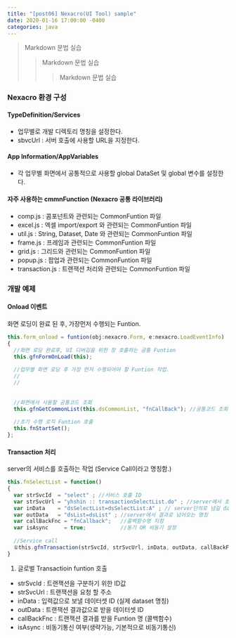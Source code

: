 ```yaml
---
title: "[post06] Nexacro(UI Tool) sample"
date: 2020-01-16 17:00:00 -0400
categories: java
---
```


> Markdown 문법 실습 
>> Markdown 문법 실습 
>>> Markdown 문법 실습 

### Nexacro 환경 구성 

#### TypeDefinition/Services
- 업무별로 개발 디렉토리 명칭을 설정한다.
- sbvcUrl : 서버 호출에 사용할 URL을 지정한다.

#### App Information/AppVariables
- 각 업무별 화면에서 공통적으로 사용할 global DataSet 및 global 변수를 설정한다. 

#### 자주 사용하는 cmmnFunction (Nexacro 공통 라이브러리)
- comp.js : 콤포넌트와 관련되는 CommonFuntion 파일 
- excel.js : 엑셀 import/export 와 관련되는 CommonFuntion 파일 
- util.js : String, Dataset, Date 와 관련되는 CommonFuntion 파일 
- frame.js : 프레임과 관련되는 CommonFuntion 파일 
- grid.js : 그리드와 관련되는 CommonFuntion 파일 
- popup.js : 팝업과 관련되는 CommonFuntion 파일 
- transaction.js : 트랜잭션 처리와 관련되는 CommonFuntion 파일 

### 개발 예제

#### Onload 이벤트 
화면 로딩이 완료 된 후, 가장먼저 수행되는 Funtion.

```javascript
this.form_onload = funtion(obj:nexacro.Form, e:nexacro.LoadEventInfo)
{
  //화면 로딩 완료후, UI 디버깅을 위한 창 호출하는 공통 Funtion
  this.gfnFormOnLoad(this);
  
  //업무별 화면 로딩 후 가장 먼저 수행되어야 할 Funtion 작업.
  //
  //
  
  
  //화면에서 사용할 공통코드 조회
  this.gfnGetCommonList(this.dsCommonList, "fnCallBack"); //공통코드 조회 대상이 되는 dataSet 지정 AND 콜백함수 호출.
  
  //초기 수행 로직 Funtion 호출 
  this.fnStartSet();
};
```

#### Transaction 처리
server의 서비스를 호출하는 작업 (Service Call이라고 명칭함.)

```javascript
this.fnSelectList = function()
{
  var strSvcId  = "select" ; //서비스 호출 ID 
  var strSvcUrl = "yhshin :: transactionSelectList.do" ; //server에서 호출할 .do 의 url 
  var inData    = "dsSelectList=dsSelectList:A" ; // server단의로 넘길 dataset 
  var outData   = "dsList=dsList" ; //server에서 결과로 넘어오는 명칭 
  var callBackFnc = "fnCallback";   //콜백함수명 지정
  var isAsync     = true;           //동기 OR 비동기 설정 
  
  //Service call 
  ①this.gfnTransaction(strSvcId, strSvcUrl, inData, outData, callBackFnc, isAsync);
}
```

1. 글로벌 Transactioin funtion 호출 
- strSvcId : 트랜잭션을 구분하기 위한 ID값
- strSvcUrl : 트랜잭션을 요청 할 주소 
- inData : 입력값으로 보낼 데이터셋 ID (실제 dataset 명칭)
- outData : 트랜잭션 결과값으로 받을 데이터셋 ID 
- callBackFnc : 트랜잭션 결과를 받을 Funtion 명 (콜백함수)
- isAsync : 비동기통신 여부(생략가능, 기본적으로 비동기통신) 
